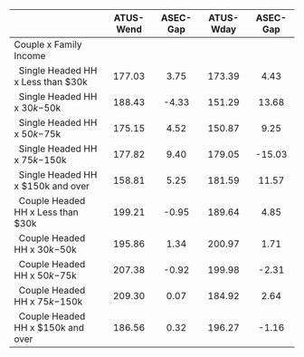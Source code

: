 
|                      |    ATUS-Wend |     ASEC-Gap |    ATUS-Wday |     ASEC-Gap |
| -------------------- | :----------: | :----------: | :----------: | :----------: |
| Couple x Family Income |              |              |              |              |
| &nbsp;&nbsp;Single Headed HH x Less than $30k |       177.03 |         3.75 |       173.39 |         4.43 |
| &nbsp;&nbsp;Single Headed HH x $30k-$50k |       188.43 |        -4.33 |       151.29 |        13.68 |
| &nbsp;&nbsp;Single Headed HH x $50k-$75k |       175.15 |         4.52 |       150.87 |         9.25 |
| &nbsp;&nbsp;Single Headed HH x $75k-$150k |       177.82 |         9.40 |       179.05 |       -15.03 |
| &nbsp;&nbsp;Single Headed HH x $150k and over |       158.81 |         5.25 |       181.59 |        11.57 |
| &nbsp;&nbsp;Couple Headed HH x Less than $30k |       199.21 |        -0.95 |       189.64 |         4.85 |
| &nbsp;&nbsp;Couple Headed HH x $30k-$50k |       195.86 |         1.34 |       200.97 |         1.71 |
| &nbsp;&nbsp;Couple Headed HH x $50k-$75k |       207.38 |        -0.92 |       199.98 |        -2.31 |
| &nbsp;&nbsp;Couple Headed HH x $75k-$150k |       209.30 |         0.07 |       184.92 |         2.64 |
| &nbsp;&nbsp;Couple Headed HH x $150k and over |       186.56 |         0.32 |       196.27 |        -1.16 |

